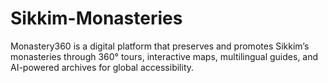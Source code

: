 # Sikkim-Monasteries
Monastery360 is a digital platform that preserves and promotes Sikkim’s monasteries through 360° tours, interactive maps, multilingual guides, and AI-powered archives for global accessibility.
